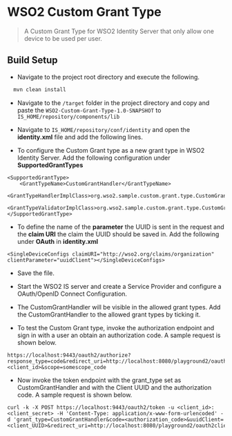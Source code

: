 # WSO2 Custom Grant Type
 
> A Custom Grant Type for WSO2 Identity Server that only allow one device to be used per user. 

## Build Setup

* Navigate to the project root directory and execute the following.
``` bash
  mvn clean install
```
* Navigate to the `/target` folder in the project directory and copy and paste the `WSO2-Custom-Grant-Type-1.0-SNAPSHOT` to `IS_HOME/repository/components/lib`

* Navigate to `IS_HOME/repository/conf/identity` and open the **identity.xml** file and add the following lines.
- To configure the Custom Grant type as a new grant type in WSO2 Identity Server. Add the following configuration under **SupportedGrantTypes**
```
<SupportedGrantType>
    <GrantTypeName>CustomGrantHandler</GrantTypeName>
    <GrantTypeHandlerImplClass>org.wso2.sample.custom.grant.type.CustomGrantHandler</GrantTypeHandlerImplClass>
    <GrantTypeValidatorImplClass>org.wso2.sample.custom.grant.type.CustomGrantValidator</GrantTypeValidatorImplClass>
</SupportedGrantType>
``` 
 - To define the name of the **parameter** the UUID is sent in the request and the **claim URI** the claim the UUID should be saved in. Add the following under **OAuth** in **identity.xml**
```
<SingleDeviceConfigs claimURI="http://wso2.org/claims/organization" clientParameter="uuidClient"></SingleDeviceConfigs>
``` 
* Save the file.

* Start the WSO2 IS server and create a Service Provider and configure a OAuth/OpenID Connect Configuration.

* The CustomGrantHandler will be visible in the allowed grant types. Add the CustomGrantHandler to the allowed grant types by ticking it.

* To test the Custom Grant type, invoke the authorization endpoint and sign in with a user an obtain an authorization code.
A sample request is shown below.
```
https://localhost:9443/oauth2/authorize?response_type=code&redirect_uri=http://localhost:8080/playground2/oauth2client&client_id=<client_id>&scope=somescope_code
```

* Now invoke the token endpoint with the grant_type set as CustomGrantHandler and with the Client UUID and the authorization code. A sample request is shown below.

```
curl -k -X POST https://localhost:9443/oauth2/token -u <client_id>:<client_secret> -H 'Content-Type: application/x-www-form-urlencoded' -d 'grant_type=CustomGrantHandler&code=<authorization_code>&uuidClient=<client_UUID>&redirect_uri=http://localhost:8080/playground2/oauth2client'
```

